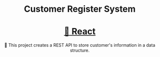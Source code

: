 <h1 align="center">Customer Register System</h1>

<h1 align="center">
    <a href="https://pt-br.reactjs.org/">🔗 React</a>
</h1>
<p align="center">🚀 This project creates a REST API to store customer's information in a data structure.</p>


